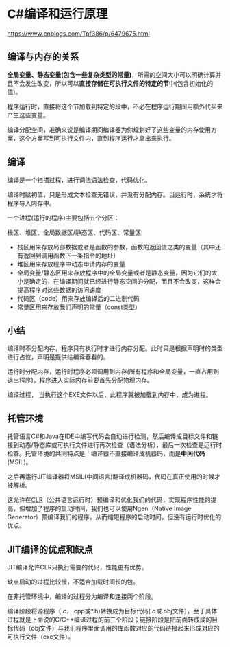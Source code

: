 # C#编译和运行原理

https://www.cnblogs.com/Tpf386/p/6479675.html

## 编译与内存的关系

**全局变量、静态变量(包含一些复杂类型的常量)**，所需的空间大小可以明确计算并且不会发生改变，所以可以**直接存储在可执行文件的特定的节**中(包含初始化的值)。

程序运行时，直接将这个节加载到特定的段中，不必在程序运行期间用额外代买来产生这些变量。

编译分配空间，准确来说是编译期间编译器为你规划好了这些变量的内存使用方案，这个方案写到可执行文件内，直到程序运行才拿出来执行。

## 编译

编译是一个扫描过程，进行词法语法检查，代码优化。

编译时赋初值，只是形成文本检查无错误，并没有分配内存。当运行时，系统才将程序导入内存中。

一个进程(运行的程序)主要包括五个分区：

栈区、堆区、全局数据区/静态区、代码区、常量区

- 栈区用来存放局部数据或者是函数的参数，函数的返回值之类的变量（其中还有返回到调用函数下一条指令的地址）
- 堆区用来存放程序中动态申请内存的变量
- 全局变量/静态区用来存放程序中的全局变量或者是静态变量，因为它们的大小是确定的，在编译期间就已经进行静态空间的分配，而且不会改变，这样会提高程序对这些数据的访问速度
- 代码区（code）用来存放编译后的二进制代码
- 常量区用来存放我们声明的常量（const类型）

## 小结

编译时不分配内存，程序只有执行时才进行内存分配。此时只是根据声明时的类型进行占位，声明是提供给编译器看的。

运行时分配内存，运行时程序必须调用到内存(所有程序和全局变量，一直占用到退出程序)。程序进入实际内存前要首先分配物理内存。

编译过程， 当执行这个EXE文件以后，此程序就被加载到内存中，成为进程。 

## 托管环境

托管语言C#和Java在IDE中编写代码会自动进行检测，然后编译成目标文件和链接到动态/静态库或可执行文件进行再次检查（语法分析），最后一次检查是运行时检查。托管环境的共同特点是：编译器不直接编译成机器码，而是**中间代码**(MSIL)。

之后再运行JIT编译器将MSIL(中间语言)翻译成机器码，代码在真正使用的时候才被解析。

 这允许在[CLR](http://en.wikipedia.org/wiki/Common_Language_Runtime)（公共语言运行时）预编译和优化我们的代码，实现程序性能的提高，但增加了程序的启动时间，我们也可以使用Ngen（Native Image Generator）预编译我们的程序，从而缩短程序的启动时间，但没有运行时优化的优点。 

## JIT编译的优点和缺点

JIT编译允许CLR只执行需要的代码，性能更有优势。

缺点启动的过程比较慢，不适合加载时间长的包。

在非托管环境中，编译的过程分为编译和连接两个阶段。

编译阶段将源程序（*.c，*.cpp或*.h)转换成为目标代码(*.o或*.obj文件），至于具体过程就是上面说的C/C++编译过程的前三个阶段；链接阶段是把前面转成成的目标代码（obj文件）与我们程序里面调用的库函数对应的代码链接起来形成对应的可执行文件（exe文件）。